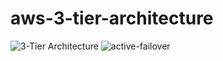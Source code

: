 # aws-3-tier-architecture

![3-Tier Architecture](gifs/3-tier-architecture.gif)
![active-failover](gifs/active-failover.gif)
